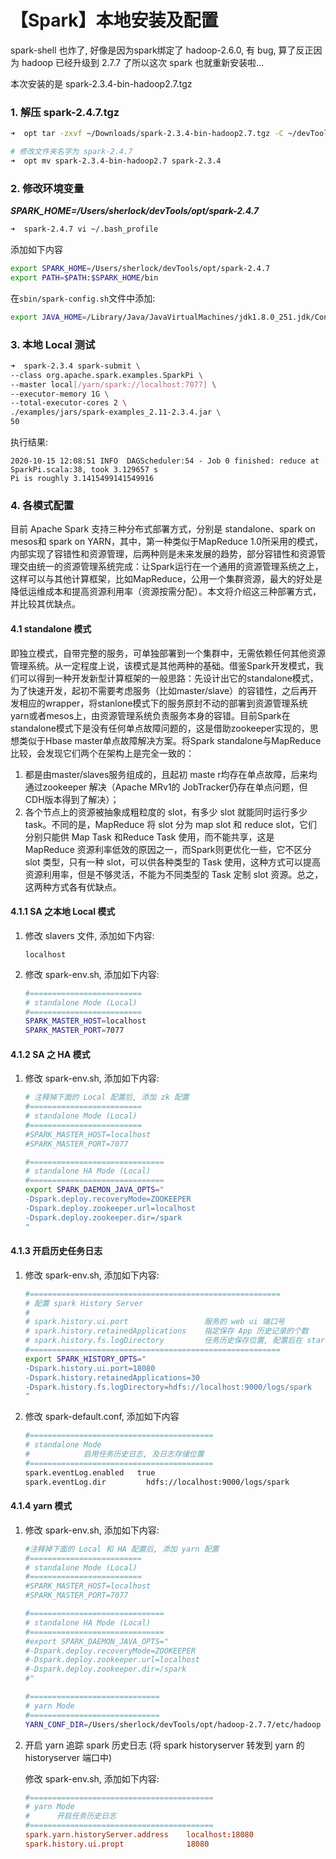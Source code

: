 # 【Spark】本地安装及配置

spark-shell 也炸了, 好像是因为spark绑定了 hadoop-2.6.0, 有 bug, 算了反正因为 hadoop 已经升级到 2.7.7 了所以这次 spark 也就重新安装啦...

本次安装的是 spark-2.3.4-bin-hadoop2.7.tgz

### 1. 解压 spark-2.4.7.tgz

```sh
➜  opt tar -zxvf ~/Downloads/spark-2.3.4-bin-hadoop2.7.tgz -C ~/devTools/opt/

# 修改文件夹名字为 spark-2.4.7
➜  opt mv spark-2.3.4-bin-hadoop2.7 spark-2.3.4
```



### 2. 修改环境变量

***SPARK_HOME=/Users/sherlock/devTools/opt/spark-2.4.7***

```sh
➜  spark-2.4.7 vi ~/.bash_profile
```

添加如下内容

```sh
export SPARK_HOME=/Users/sherlock/devTools/opt/spark-2.4.7
export PATH=$PATH:$SPARK_HOME/bin
```

在`sbin/spark-config.sh`文件中添加:

```sh
export JAVA_HOME=/Library/Java/JavaVirtualMachines/jdk1.8.0_251.jdk/Contents/Home
```



### 3. 本地 Local 测试

```sh
➜  spark-2.3.4 spark-submit \
--class org.apache.spark.examples.SparkPi \
--master local[/yarn/spark://localhost:7077] \
--executor-memory 1G \
--total-executor-cores 2 \
./examples/jars/spark-examples_2.11-2.3.4.jar \
50
```

执行结果:

```
2020-10-15 12:08:51 INFO  DAGScheduler:54 - Job 0 finished: reduce at SparkPi.scala:38, took 3.129657 s
Pi is roughly 3.1415499141549916
```



### 4. 各模式配置

目前 Apache Spark 支持三种分布式部署方式，分别是 standalone、spark on mesos和 spark on  YARN，其中，第一种类似于MapReduce  1.0所采用的模式，内部实现了容错性和资源管理，后两种则是未来发展的趋势，部分容错性和资源管理交由统一的资源管理系统完成：让Spark运行在一个通用的资源管理系统之上，这样可以与其他计算框架，比如MapReduce，公用一个集群资源，最大的好处是降低运维成本和提高资源利用率（资源按需分配）。本文将介绍这三种部署方式，并比较其优缺点。 

#### 4.1 standalone 模式

 即独立模式，自带完整的服务，可单独部署到一个集群中，无需依赖任何其他资源管理系统。从一定程度上说，该模式是其他两种的基础。借鉴Spark开发模式，我们可以得到一种开发新型计算框架的一般思路：先设计出它的standalone模式，为了快速开发，起初不需要考虑服务（比如master/slave）的容错性，之后再开发相应的wrapper，将stanlone模式下的服务原封不动的部署到资源管理系统yarn或者mesos上，由资源管理系统负责服务本身的容错。目前Spark在standalone模式下是没有任何单点故障问题的，这是借助zookeeper实现的，思想类似于Hbase master单点故障解决方案。将Spark standalone与MapReduce比较，会发现它们两个在架构上是完全一致的： 

1. 都是由master/slaves服务组成的，且起初 maste r均存在单点故障，后来均通过zookeeper 解决（Apache MRv1的 JobTracker仍存在单点问题，但CDH版本得到了解决）； 
2. 各个节点上的资源被抽象成粗粒度的 slot，有多少 slot 就能同时运行多少 task。不同的是，MapReduce 将 slot 分为 map slot 和 reduce slot，它们分别只能供 Map Task 和Reduce  Task 使用，而不能共享，这是 MapReduce 资源利率低效的原因之一，而Spark则更优化一些，它不区分 slot 类型，只有一种 slot，可以供各种类型的 Task 使用，这种方式可以提高资源利用率，但是不够灵活，不能为不同类型的 Task 定制 slot 资源。总之，这两种方式各有优缺点。 

#### 4.1.1 SA 之本地 Local 模式

1. 修改 slavers 文件, 添加如下内容:

   ```
   localhost
   ```

2. 修改 spark-env.sh, 添加如下内容:

   ```sh
   #=========================
   # standalone Mode (Local) 
   #=========================
   SPARK_MASTER_HOST=localhost
   SPARK_MASTER_PORT=7077
   ```



#### 4.1.2 SA 之 HA 模式

 1. 修改 spark-env.sh, 添加如下内容:

    ```sh
    # 注释掉下面的 Local 配置后, 添加 zk 配置
    #=========================
    # standalone Mode (Local) 
    #=========================
    #SPARK_MASTER_HOST=localhost
    #SPARK_MASTER_PORT=7077
    
    #==============================
    # standalone HA Mode (Local)
    #==============================
    export SPARK_DAEMON_JAVA_OPTS="
    -Dspark.deploy.recoveryMode=ZOOKEEPER
    -Dspark.deploy.zookeeper.url=localhost
    -Dspark.deploy.zookeeper.dir=/spark
    "
    ```



#### 4.1.3 开启历史任务日志

1. 修改 spark-env.sh, 添加如下内容:

   ```sh
   #========================================================
   # 配置 spark History Server
   #
   # spark.history.ui.port                 服务的 web ui 端口号
   # spark.history.retainedApplications    指定保存 App 历史记录的个数
   # spark.history.fs.logDirectory         任务历史保存位置, 配置后在 start-history-server.sh 中无需显式的指定路径.
   #========================================================
   export SPARK_HISTORY_OPTS="
   -Dspark.history.ui.port=18080
   -Dspark.history.retainedApplications=30
   -Dspark.history.fs.logDirectory=hdfs://localhost:9000/logs/spark
   "
   ```

2. 修改 spark-default.conf,  添加如下内容

   ```sh
   #========================================= 
   # standalone Mode
   #            启用任务历史日志, 及日志存储位置
   #=========================================
   spark.eventLog.enabled	true
   spark.eventLog.dir		  hdfs://localhost:9000/logs/spark
   ```

   

#### 4.1.4 yarn 模式

1. 修改 spark-env.sh, 添加如下内容:

   ```sh
   #注释掉下面的 Local 和 HA 配置后, 添加 yarn 配置
   #=========================
   # standalone Mode (Local) 
   #=========================
   #SPARK_MASTER_HOST=localhost
   #SPARK_MASTER_PORT=7077
   
   #==============================
   # standalone HA Mode (Local)
   #==============================
   #export SPARK_DAEMON_JAVA_OPTS="
   #-Dspark.deploy.recoveryMode=ZOOKEEPER
   #-Dspark.deploy.zookeeper.url=localhost
   #-Dspark.deploy.zookeeper.dir=/spark
   #"
   
   #=============================
   # yarn Mode
   #=============================
   YARN_CONF_DIR=/Users/sherlock/devTools/opt/hadoop-2.7.7/etc/hadoop
   ```

2. 开启 yarn 追踪 spark 历史日志 (将 spark historyserver 转发到 yarn 的 historyserver 端口中)

   修改 spark-env.sh, 添加如下内容:

   ```conf
   #=========================================
   # yarn Mode
   #      开启任务历史日志     
   #=========================================
   spark.yarn.historyServer.address    localhost:18080
   spark.history.ui.propt              18080
   ```

   

